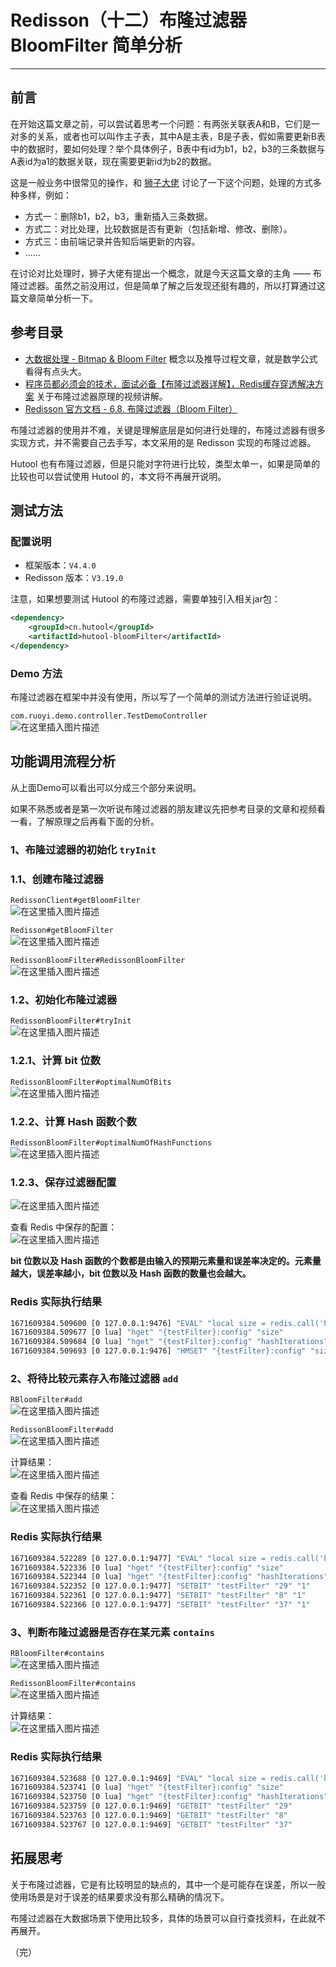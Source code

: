 # Redisson（十二）布隆过滤器 BloomFilter 简单分析
- - -
## 前言
在开始这篇文章之前，可以尝试着思考一个问题：有两张关联表A和B，它们是一对多的关系，或者也可以叫作主子表，其中A是主表，B是子表，假如需要更新B表中的数据时，要如何处理？举个具体例子，B表中有id为b1，b2，b3的三条数据与A表id为a1的数据关联，现在需要更新id为b2的数据。

这是一般业务中很常见的操作，和 [狮子大佬](https://blog.csdn.net/weixin_40461281?type=blog) 讨论了一下这个问题，处理的方式多种多样，例如：

- 方式一：删除b1，b2，b3，重新插入三条数据。
- 方式二：对比处理，比较数据是否有更新（包括新增、修改、删除）。
- 方式三：由前端记录并告知后端更新的内容。
- ……

在讨论对比处理时，狮子大佬有提出一个概念，就是今天这篇文章的主角 —— 布隆过滤器。虽然之前没用过，但是简单了解之后发现还挺有趣的，所以打算通过这篇文章简单分析一下。

## 参考目录
- [大数据处理 - Bitmap & Bloom Filter](https://pdai.tech/md/algorithm/alg-domain-bigdata-bloom-filter.html)
  概念以及推导过程文章，就是数学公式看得有点头大。
- [程序员都必须会的技术，面试必备【布隆过滤器详解】，Redis缓存穿透解决方案](https://www.bilibili.com/video/BV1zK4y1h7pA/?from=search&seid=14763921415889895354&spm_id_from=333.337.0.0&vd_source=dca8759c991b506f3d448d193ec9c4ca)
  关于布隆过滤器原理的视频讲解。
- [Redisson 官方文档 - 6.8. 布隆过滤器（Bloom Filter）](https://github.com/redisson/redisson/wiki/6.-%E5%88%86%E5%B8%83%E5%BC%8F%E5%AF%B9%E8%B1%A1#68-%E5%B8%83%E9%9A%86%E8%BF%87%E6%BB%A4%E5%99%A8bloom-filter)

布隆过滤器的使用并不难，关键是理解底层是如何进行处理的，布隆过滤器有很多实现方式，并不需要自己去手写，本文采用的是 Redisson 实现的布隆过滤器。

Hutool 也有布隆过滤器，但是只能对字符进行比较，类型太单一，如果是简单的比较也可以尝试使用 Hutool 的，本文将不再展开说明。

## 测试方法
### 配置说明
- 框架版本：`V4.4.0`
- Redisson 版本：`V3.19.0`

注意，如果想要测试 Hutool 的布隆过滤器，需要单独引入相关jar包：

```xml
<dependency>
    <groupId>cn.hutool</groupId>
    <artifactId>hutool-bloomFilter</artifactId>
</dependency>
```

### Demo 方法
布隆过滤器在框架中并没有使用，所以写了一个简单的测试方法进行验证说明。<br>

`com.ruoyi.demo.controller.TestDemoController`<br>
![在这里插入图片描述](img12/ea1db26d67534411876e767fa5fe7e1e.png)<br>
## 功能调用流程分析
从上面Demo可以看出可以分成三个部分来说明。

如果不熟悉或者是第一次听说布隆过滤器的朋友建议先把参考目录的文章和视频看一看，了解原理之后再看下面的分析。
### 1、布隆过滤器的初始化 `tryInit`
### 1.1、创建布隆过滤器
`RedissonClient#getBloomFilter`<br>
![在这里插入图片描述](img12/42c570d264f7471e9ca9890177dc4260.png)

`Redisson#getBloomFilter`<br>
![在这里插入图片描述](img12/9a165f77e7954f259b560efae58b445e.png)

`RedissonBloomFilter#RedissonBloomFilter`<br>
![在这里插入图片描述](img12/17420d5adb954ab1a7dffe2762488f7c.png)
### 1.2、初始化布隆过滤器
`RedissonBloomFilter#tryInit`<br>
![在这里插入图片描述](img12/c1294b2c46aa4be88ba0caeac14d6d11.png)
### 1.2.1、计算 bit 位数
`RedissonBloomFilter#optimalNumOfBits`<br>
![在这里插入图片描述](img12/c6d6d0920e434bebb44f16680e862c25.png)
### 1.2.2、计算 Hash 函数个数
`RedissonBloomFilter#optimalNumOfHashFunctions`<br>
![在这里插入图片描述](img12/1ebf2493f6e2499aa431c854f56bd7a2.png)
### 1.2.3、保存过滤器配置
![在这里插入图片描述](img12/10ef96cfcc084ca8ad3689e1f6fdec16.png)

查看 Redis 中保存的配置：<br>
![在这里插入图片描述](img12/80a4b056ab304e569bb5319a3a738b55.png)

**bit 位数以及 Hash 函数的个数都是由输入的预期元素量和误差率决定的。元素量越大，误差率越小，bit 位数以及 Hash 函数的数量也会越大。**

### Redis 实际执行结果

```bash
1671609384.509600 [0 127.0.0.1:9476] "EVAL" "local size = redis.call('hget', KEYS[1], 'size');local hashIterations = redis.call('hget', KEYS[1], 'hashIterations');assert(size == false and hashIterations == false, 'Bloom filter config has been changed')" "1" "{testFilter}:config" "47" "3"
1671609384.509677 [0 lua] "hget" "{testFilter}:config" "size"
1671609384.509684 [0 lua] "hget" "{testFilter}:config" "hashIterations"
1671609384.509693 [0 127.0.0.1:9476] "HMSET" "{testFilter}:config" "size" "47" "hashIterations" "3" "expectedInsertions" "10" "falseProbability" "0.1"
```

### 2、将待比较元素存入布隆过滤器 `add`
`RBloomFilter#add`<br>
![在这里插入图片描述](img12/5ef12abf1e6c48eeac02f6bcf58f62d1.png)

`RedissonBloomFilter#add`<br>
![在这里插入图片描述](img12/9d2559479ed346ecb07cc4bff084ee17.png)

计算结果：<br>
![在这里插入图片描述](img12/6fdcfddc43f048d387e5dcdd29b66ef1.png)

查看 Redis 中保存的结果：<br>
![在这里插入图片描述](img12/e966b61207c049b8acde4cd4f1d4f410.png)

### Redis 实际执行结果

```bash
1671609384.522289 [0 127.0.0.1:9477] "EVAL" "local size = redis.call('hget', KEYS[1], 'size');local hashIterations = redis.call('hget', KEYS[1], 'hashIterations');assert(size == ARGV[1] and hashIterations == ARGV[2], 'Bloom filter config has been changed')" "1" "{testFilter}:config" "47" "3"
1671609384.522336 [0 lua] "hget" "{testFilter}:config" "size"
1671609384.522344 [0 lua] "hget" "{testFilter}:config" "hashIterations"
1671609384.522352 [0 127.0.0.1:9477] "SETBIT" "testFilter" "29" "1"
1671609384.522361 [0 127.0.0.1:9477] "SETBIT" "testFilter" "8" "1"
1671609384.522366 [0 127.0.0.1:9477] "SETBIT" "testFilter" "37" "1"
```

### 3、判断布隆过滤器是否存在某元素 `contains`
`RBloomFilter#contains`<br>
![在这里插入图片描述](img12/9d2d7d4994f54e3eb83ff05fbfa8aabb.png)

`RedissonBloomFilter#contains`<br>
![在这里插入图片描述](img12/d7faa5e606c84744adaa22c055b548cb.png)

计算结果：<br>
![在这里插入图片描述](img12/50e73c890abf4427b6c126eb0f06ca67.png)
### Redis 实际执行结果

```bash
1671609384.523688 [0 127.0.0.1:9469] "EVAL" "local size = redis.call('hget', KEYS[1], 'size');local hashIterations = redis.call('hget', KEYS[1], 'hashIterations');assert(size == ARGV[1] and hashIterations == ARGV[2], 'Bloom filter config has been changed')" "1" "{testFilter}:config" "47" "3"
1671609384.523741 [0 lua] "hget" "{testFilter}:config" "size"
1671609384.523750 [0 lua] "hget" "{testFilter}:config" "hashIterations"
1671609384.523759 [0 127.0.0.1:9469] "GETBIT" "testFilter" "29"
1671609384.523763 [0 127.0.0.1:9469] "GETBIT" "testFilter" "8"
1671609384.523767 [0 127.0.0.1:9469] "GETBIT" "testFilter" "37"
```

## 拓展思考
关于布隆过滤器，它是有比较明显的缺点的，其中一个是可能存在误差，所以一般使用场景是对于误差的结果要求没有那么精确的情况下。

布隆过滤器在大数据场景下使用比较多，具体的场景可以自行查找资料，在此就不再展开。

（完）